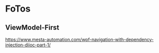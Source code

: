 # FoTos


## ViewModel-First
https://www.mesta-automation.com/wpf-navigation-with-dependency-injection-diioc-part-1/